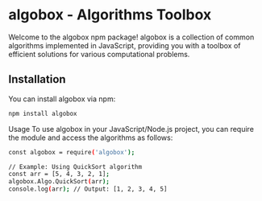 # algobox - Algorithms Toolbox

Welcome to the algobox npm package! algobox is a collection of common algorithms implemented in JavaScript, providing you with a toolbox of efficient solutions for various computational problems.

## Installation

You can install algobox via npm:

```bash
npm install algobox

```
Usage
To use algobox in your JavaScript/Node.js project, you can require the module and access the algorithms as follows:

```bash
const algobox = require('algobox');

// Example: Using QuickSort algorithm
const arr = [5, 4, 3, 2, 1];
algobox.Algo.QuickSort(arr);
console.log(arr); // Output: [1, 2, 3, 4, 5]

```

